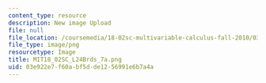 ```yaml
---
content_type: resource
description: New image Upload
file: null
file_location: /coursemedia/18-02sc-multivariable-calculus-fall-2010/03e922e7f60abf5dde1256991e6b7a4a_MIT18_02SC_L24Brds_7a.png
file_type: image/png
resourcetype: Image
title: MIT18_02SC_L24Brds_7a.png
uid: 03e922e7-f60a-bf5d-de12-56991e6b7a4a
---
```

